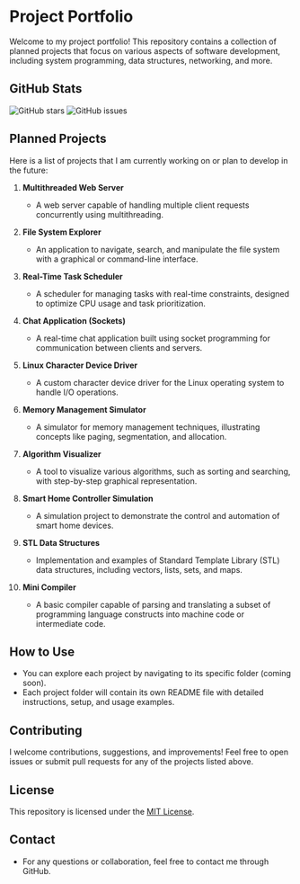 # Project Portfolio

Welcome to my project portfolio! This repository contains a collection of planned projects that focus on various aspects of software development, including system programming, data structures, networking, and more.

## GitHub Stats
![GitHub stars](https://img.shields.io/github/stars/rajshekhar777/Projects)
![GitHub issues](https://img.shields.io/github/issues/rajshekhar777/Projects)

## Planned Projects
Here is a list of projects that I am currently working on or plan to develop in the future:

1. **Multithreaded Web Server**
   - A web server capable of handling multiple client requests concurrently using multithreading.

2. **File System Explorer**
   - An application to navigate, search, and manipulate the file system with a graphical or command-line interface.

3. **Real-Time Task Scheduler**
   - A scheduler for managing tasks with real-time constraints, designed to optimize CPU usage and task prioritization.

4. **Chat Application (Sockets)**
   - A real-time chat application built using socket programming for communication between clients and servers.

5. **Linux Character Device Driver**
   - A custom character device driver for the Linux operating system to handle I/O operations.

6. **Memory Management Simulator**
   - A simulator for memory management techniques, illustrating concepts like paging, segmentation, and allocation.

7. **Algorithm Visualizer**
   - A tool to visualize various algorithms, such as sorting and searching, with step-by-step graphical representation.

8. **Smart Home Controller Simulation**
   - A simulation project to demonstrate the control and automation of smart home devices.

9. **STL Data Structures**
   - Implementation and examples of Standard Template Library (STL) data structures, including vectors, lists, sets, and maps.

10. **Mini Compiler**
    - A basic compiler capable of parsing and translating a subset of programming language constructs into machine code or intermediate code.

## How to Use
- You can explore each project by navigating to its specific folder (coming soon).
- Each project folder will contain its own README file with detailed instructions, setup, and usage examples.

## Contributing
I welcome contributions, suggestions, and improvements! Feel free to open issues or submit pull requests for any of the projects listed above.

## License
This repository is licensed under the [MIT License](LICENSE).

## Contact
- For any questions or collaboration, feel free to contact me through GitHub.

